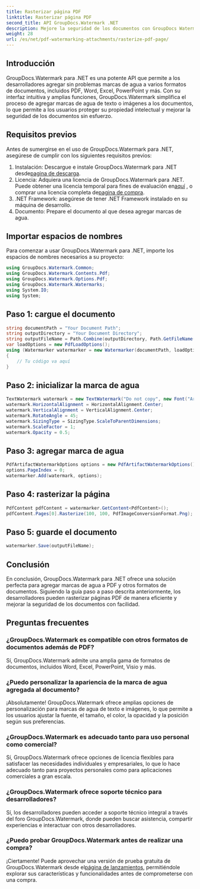 ```yaml
---
title: Rasterizar página PDF
linktitle: Rasterizar página PDF
second_title: API GroupDocs.Watermark .NET
description: Mejore la seguridad de los documentos con GroupDocs Watermark para .NET. Agregue marcas de agua a PDF y otros formatos sin problemas.
weight: 28
url: /es/net/pdf-watermarking-attachments/rasterize-pdf-page/
---
```

## Introducción
GroupDocs.Watermark para .NET es una potente API que permite a los desarrolladores agregar sin problemas marcas de agua a varios formatos de documentos, incluidos PDF, Word, Excel, PowerPoint y más. Con su interfaz intuitiva y amplias funciones, GroupDocs.Watermark simplifica el proceso de agregar marcas de agua de texto o imágenes a los documentos, lo que permite a los usuarios proteger su propiedad intelectual y mejorar la seguridad de los documentos sin esfuerzo.
## Requisitos previos
Antes de sumergirse en el uso de GroupDocs.Watermark para .NET, asegúrese de cumplir con los siguientes requisitos previos:
1. Instalación: Descargue e instale GroupDocs.Watermark para .NET desde[pagina de descarga](https://releases.groupdocs.com/Watermark/net/).
2.  Licencia: Adquiera una licencia de GroupDocs.Watermark para .NET. Puede obtener una licencia temporal para fines de evaluación en[aquí](https://purchase.groupdocs.com/temporary-license/) , o comprar una licencia completa de[pagina de compra](https://purchase.groupdocs.com/buy).
3. .NET Framework: asegúrese de tener .NET Framework instalado en su máquina de desarrollo.
4. Documento: Prepare el documento al que desea agregar marcas de agua.

## Importar espacios de nombres
Para comenzar a usar GroupDocs.Watermark para .NET, importe los espacios de nombres necesarios a su proyecto:
```csharp
using GroupDocs.Watermark.Common;
using GroupDocs.Watermark.Contents.Pdf;
using GroupDocs.Watermark.Options.Pdf;
using GroupDocs.Watermark.Watermarks;
using System.IO;
using System;
```
## Paso 1: cargue el documento
```csharp
string documentPath = "Your Document Path";
string outputDirectory = "Your Document Directory";
string outputFileName = Path.Combine(outputDirectory, Path.GetFileName(documentPath));
var loadOptions = new PdfLoadOptions();
using (Watermarker watermarker = new Watermarker(documentPath, loadOptions))
{
    // Tu código va aquí
}
```
## Paso 2: inicializar la marca de agua
```csharp
TextWatermark watermark = new TextWatermark("Do not copy", new Font("Arial", 8));
watermark.HorizontalAlignment = HorizontalAlignment.Center;
watermark.VerticalAlignment = VerticalAlignment.Center;
watermark.RotateAngle = 45;
watermark.SizingType = SizingType.ScaleToParentDimensions;
watermark.ScaleFactor = 1;
watermark.Opacity = 0.5;
```
## Paso 3: agregar marca de agua
```csharp
PdfArtifactWatermarkOptions options = new PdfArtifactWatermarkOptions();
options.PageIndex = 0;
watermarker.Add(watermark, options);
```
## Paso 4: rasterizar la página
```csharp
PdfContent pdfContent = watermarker.GetContent<PdfContent>();
pdfContent.Pages[0].Rasterize(100, 100, PdfImageConversionFormat.Png);
```
## Paso 5: guarde el documento
```csharp
watermarker.Save(outputFileName);
```

## Conclusión
En conclusión, GroupDocs.Watermark para .NET ofrece una solución perfecta para agregar marcas de agua a PDF y otros formatos de documentos. Siguiendo la guía paso a paso descrita anteriormente, los desarrolladores pueden rasterizar páginas PDF de manera eficiente y mejorar la seguridad de los documentos con facilidad.
## Preguntas frecuentes
### ¿GroupDocs.Watermark es compatible con otros formatos de documentos además de PDF?
Sí, GroupDocs.Watermark admite una amplia gama de formatos de documentos, incluidos Word, Excel, PowerPoint, Visio y más.
### ¿Puedo personalizar la apariencia de la marca de agua agregada al documento?
¡Absolutamente! GroupDocs.Watermark ofrece amplias opciones de personalización para marcas de agua de texto e imágenes, lo que permite a los usuarios ajustar la fuente, el tamaño, el color, la opacidad y la posición según sus preferencias.
### ¿GroupDocs.Watermark es adecuado tanto para uso personal como comercial?
Sí, GroupDocs.Watermark ofrece opciones de licencia flexibles para satisfacer las necesidades individuales y empresariales, lo que lo hace adecuado tanto para proyectos personales como para aplicaciones comerciales a gran escala.
### ¿GroupDocs.Watermark ofrece soporte técnico para desarrolladores?
Sí, los desarrolladores pueden acceder a soporte técnico integral a través del foro GroupDocs.Watermark, donde pueden buscar asistencia, compartir experiencias e interactuar con otros desarrolladores.
### ¿Puedo probar GroupDocs.Watermark antes de realizar una compra?
¡Ciertamente! Puede aprovechar una versión de prueba gratuita de GroupDocs.Watermark desde el[página de lanzamientos](https://releases.groupdocs.com/), permitiéndole explorar sus características y funcionalidades antes de comprometerse con una compra.